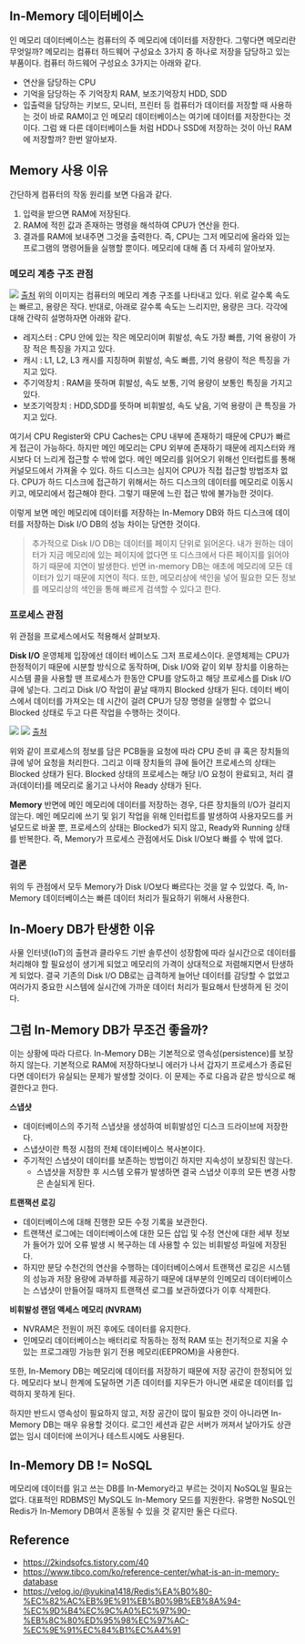 ## In-Memory 데이터베이스 
인 메모리 데이터베이스는 컴퓨터의 주 메모리에 데이터를 저장한다. 
그렇다면 메모리란 무엇일까? 
메모리는 컴퓨터 하드웨어 구성요소 3가지 중 하나로 저장을 담당하고 있는 부품이다. 
컴퓨터 하드웨어 구성요소 3가지는 아래와 같다. 
- 연산을 담당하는 CPU 
- 기억을 담당하는 주 기억장치 RAM, 보조기억장치 HDD, SDD 
- 입출력을 담당하는 키보드, 모니터, 프린터 등 
컴퓨터가 데이터를 저장할 때 사용하는 것이 바로 RAM이고 인 메모리 데이터베이스는 여기에 데이터를 저장한다는 것이다. 
그럼 왜 다른 데이터베이스들 처럼 HDD나 SSD에 저장하는 것이 아닌 RAM에 저장할까? 
한번 알아보자. 

## Memory 사용 이유 
간단하게 컴퓨터의 작동 원리를 보면 다음과 같다. 
1. 입력을 받으면 RAM에 저장된다. 
2. RAM에 적힌 값과 존재하는 명령을 해석하여 CPU가 연산을 한다. 
3. 결과를 RAM에 보내주면 그것을 출력한다.
즉, CPU는 그저 메모리에 올라와 있는 프로그램의 명령어들을 실행할 뿐이다. 메모리에 대해 좀 더 자세히 알아보자. 

### 메모리 계층 구조 관점
![](https://i.imgur.com/7S6M13y.png)
[출처]([https://link.springer.com/article/10.1007/s00778-019-00546-z](https://link.springer.com/article/10.1007/s00778-019-00546-z))
위의 이미지는 컴퓨터의 메모리 계층 구조를 나타내고 있다. 
위로 갈수록 속도는 빠르고, 용량은 작다. 반대로, 아래로 갈수록 속도는 느리지만, 용량은 크다. 
각각에 대해 간략히 설명하자면 아래와 같다.
- 레지스터 : CPU 안에 있는 작은 메모리이며 휘발성, 속도 가장 빠름, 기억 용량이 가장 적은 특징을 가지고 있다. 
- 캐시 : L1, L2, L3 캐시를 지칭하며 휘발성, 속도 빠름, 기억 용량이 적은 특징을 가지고 있다.
- 주기억장치 : RAM을 뜻하며 휘발성, 속도 보통, 기억 용량이 보통인 특징을 가지고 있다. 
- 보조기억장치 : HDD,SDD를 뜻하며 비휘발성, 속도 낮음, 기억 용량이 큰 특징을 가지고 있다. 

여기서 CPU Register와 CPU Caches는 CPU 내부에 존재하기 때문에 CPU가 빠르게 접근이 가능하다. 
하지만 메인 메모리는 CPU 외부에 존재하기 때문에 레지스터와 캐시보다 더 느리게 접근할 수 밖에 없다. 메인 메모리를 읽어오기 위해선 인터럽트를 통해 커널모드에서 가져올 수 있다. 
하드 디스크는 심지어 CPU가 직접 접근할 방법조차 없다. CPU가 하드 디스크에 접근하기 위해서는 하드 디스크의 데이터를 메모리로 이동시키고, 메모리에서 접근해야 한다. 그렇기 때문에 느린 접근 밖에 불가능한 것이다. 

이렇게 보면 메인 메모리에 데이터를 저장하는 In-Memory DB와 하드 디스크에 데이터를 저장하는 Disk I/O DB의 성능 차이는 당연한 것이다.
> 추가적으로 Disk I/O DB는 데이터를 페이지 단위로 읽어온다. 
> 내가 원하는 데이터가 지금 메모리에 있는 페이지에 없다면 또 디스크에서 다른 페이지를 읽어야 하기 때문에 지연이 발생한다. 
> 반면 in-memory DB는 애초에 메모리에 모든 데이터가 있기 때문에 지연이 적다. 또한, 메모리상에 색인을 넣어 필요한 모든 정보를 메모리상의 색인을 통해 빠르게 검색할 수 있다고 한다.

### 프로세스 관점 
위 관점을 프로세스에서도 적용해서 살펴보자. 

**Disk I/O**
운영체제 입장에선 데이터 베이스도 그저 프로세스이다. 
운영체제는 CPU가 한정적이기 때문에 시분할 방식으로 동작하며, Disk I/O와 같이 외부 장치를 이용하는 시스템 콜을 사용할 땐 프로세스가 한동안 CPU를 양도하고 해당 프로세스를 Disk I/O 큐에 넣는다. 그리고 Disk I/O 작업이 끝날 때까지 Blocked 상태가 된다. 
데이터 베이스에서 데이터를 가져오는 데 시간이 걸려 CPU가 당장 명령을 실행할 수 없으니 Blocked 상태로 두고 다른 작업을 수행하는 것이다. 

![](https://i.imgur.com/W6w7okF.png)
![](https://i.imgur.com/dxvj2Ee.png)
[출처](http://www.kocw.net/home/cview.do?cid=3646706b4347ef09)

위와 같이 프로세스의 정보를 담은 PCB들을 요청에 따라 CPU 준비 큐 혹은 장치들의 큐에 넣어 요청을 처리한다. 
그리고 이때 장치들의 큐에 들어간 프로세스의 상태는 Blocked 상태가 된다. 
Blocked 상태의 프로세스는 해당 I/O 요청이 완료되고, 처리 결과(데이터)를 메모리로 옮기고 나서야 Ready 상태가 된다. 

**Memory** 
반면에 메인 메모리에 데이터를 저장하는 경우, 다른 장치들의 I/O가 걸리지 않는다. 
메인 메모리에 쓰기 및 읽기 작업을 위해 인터럽트를 발생하여 사용자모드를 커널모드로 바꿀 뿐, 프로세스의 상태는 Blocked가 되지 않고, Ready와 Running 상태를 반복한다. 
즉, Memory가 프로세스 관점에서도 Disk I/O보다 빠를 수 밖에 없다.

### 결론
위의 두 관점에서 모두 Memory가 Disk I/O보다 빠르다는 것을 알 수 있었다. 
즉, In-Memory 데이터베이스는 빠른 데이터 처리가 필요하기 위해서 사용한다. 


## In-Moery DB가 탄생한 이유 
사물 인터넷(IoT)의 출현과 클라우드 기반 솔루션이 성장함에 따라 실시간으로 데이터를 처리해야 할 필요성이 생기게 되었고 메모리의 가격이 상대적으로 저렴해지면서 탄생하게 되었다.
결국 기존의 Disk I/O DB로는 급격하게 늘어난 데이터를 감당할 수 없었고 여러가지 중요한 시스템에 실시간에 가까운 데이터 처리가 필요해서 탄생하게 된 것이다. 


## 그럼 In-Memory DB가 무조건 좋을까? 
이는 상황에 따라 다르다. 
In-Memory DB는 기본적으로 영속성(persistence)를 보장하지 않는다. 기본적으로 RAM에 저장하다보니 에러가 나서 갑자기 프로세스가 종료된다면 데이터가 유실되는 문제가 발생할 것이다. 
이 문제는 주로 다음과 같은 방식으로 해결한다고 한다. 

**스냅샷** 
- 데이터베이스의 주기적 스냅샷을 생성하여 비휘발성인 디스크 드라이브에 저장한다. 
- 스냅샷이란 특정 시점의 전체 데이터베이스 복사본이다. 
- 주기적인 스냅샷이 데이터를 보존하는 방법이긴 하지만 지속성이 보장되진 않는다. 
	- 스냅샷을 저장한 후 시스템 오류가 발생하면 결국 스냅샷 이후의 모든 변경 사항은 손실되게 된다.

**트랜잭션 로깅** 
- 데이터베이스에 대해 진행한 모든 수정 기록을 보관한다. 
- 트랜잭션 로그에는 데이터베이스에 대한 모든 삽입 및 수정 연산에 대한 세부 정보가 들어가 있어 오류 발생 시 복구하는 데 사용할 수 있는 비휘발성 파일에 저장된다. 
- 하지만 분당 수천건의 연산을 수행하는 데이터베이스에서 트랜잭션 로깅은 시스템의 성능과 저장 용량에 과부하를 제공하기 때문에 대부분의 인메모리 데이터베이스는 스냅샷이 만들어질 때까지 트랜잭션 로그를 보관하였다가 이후 삭제한다.


**비휘발성 랜덤 액세스 메모리 (NVRAM)**
- NVRAM은 전원이 꺼진 후에도 데이터를 유지한다. 
- 인메모리 데이터베이스는 배터리로 작동하는 정적 RAM 또는 전기적으로 지울 수 있는 프로그래밍 가능한 읽기 전용 메모리(EEPROM)을 사용한다.


또한, In-Memory DB는 메모리에 데이터를 저장하기 때문에 저장 공간이 한정되어 있다. 메모리다 보니 한계에 도달하면 기존 데이터를 지우든가 아니면 새로운 데이터를 입력하지 못하게 된다. 

하지만 반드시 영속성이 필요하지 않고, 저장 공간이 많이 필요한 것이 아니라면 In-Memory DB는 매우 유용할 것이다. 로그인 세션과 같은 서버가 꺼져서 날아가도 상관 없는 임시 데이터에 쓰이거나 테스트시에도 사용된다.

## In-Memory DB != NoSQL 
메모리에 데이터를 읽고 쓰는 DB를 In-Memory라고 부르는 것이지 NoSQL일 필요는 없다. 
대표적인 RDBMS인 MySQL도 In-Memory 모드를 지원한다. 
유명한 NoSQL인 Redis가 In-Memory DB여서 혼동될 수 있을 것 같지만 둘은 다르다.


## Reference 
- https://2kindsofcs.tistory.com/40
- https://www.tibco.com/ko/reference-center/what-is-an-in-memory-database
- https://velog.io/@yukina1418/Redis%EA%B0%80-%EC%82%AC%EB%9E%91%EB%B0%9B%EB%8A%94-%EC%9D%B4%EC%9C%A0%EC%97%90-%EB%8C%80%ED%95%98%EC%97%AC-%EC%9E%91%EC%84%B1%EC%A4%91